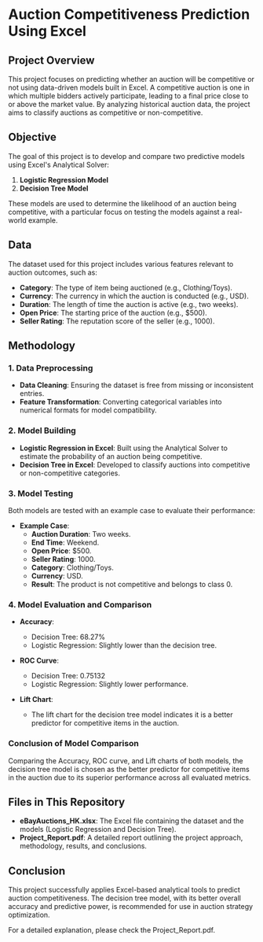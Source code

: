 # Auction Competitiveness Prediction Using Excel

## Project Overview

This project focuses on predicting whether an auction will be competitive or not using data-driven models built in Excel. A competitive auction is one in which multiple bidders actively participate, leading to a final price close to or above the market value. By analyzing historical auction data, the project aims to classify auctions as competitive or non-competitive.

## Objective

The goal of this project is to develop and compare two predictive models using Excel's Analytical Solver:
1. **Logistic Regression Model**
2. **Decision Tree Model**

These models are used to determine the likelihood of an auction being competitive, with a particular focus on testing the models against a real-world example.

## Data

The dataset used for this project includes various features relevant to auction outcomes, such as:
- **Category**: The type of item being auctioned (e.g., Clothing/Toys).
- **Currency**: The currency in which the auction is conducted (e.g., USD).
- **Duration**: The length of time the auction is active (e.g., two weeks).
- **Open Price**: The starting price of the auction (e.g., $500).
- **Seller Rating**: The reputation score of the seller (e.g., 1000).

## Methodology

### 1. Data Preprocessing
- **Data Cleaning**: Ensuring the dataset is free from missing or inconsistent entries.
- **Feature Transformation**: Converting categorical variables into numerical formats for model compatibility.

### 2. Model Building
- **Logistic Regression in Excel**: Built using the Analytical Solver to estimate the probability of an auction being competitive.
- **Decision Tree in Excel**: Developed to classify auctions into competitive or non-competitive categories.

### 3. Model Testing
Both models are tested with an example case to evaluate their performance:
- **Example Case**: 
  - **Auction Duration**: Two weeks.
  - **End Time**: Weekend.
  - **Open Price**: $500.
  - **Seller Rating**: 1000.
  - **Category**: Clothing/Toys.
  - **Currency**: USD.
  - **Result**: The product is not competitive and belongs to class 0.

### 4. Model Evaluation and Comparison

- **Accuracy**: 
  - Decision Tree: 68.27%
  - Logistic Regression: Slightly lower than the decision tree.
  
- **ROC Curve**: 
  - Decision Tree: 0.75132
  - Logistic Regression: Slightly lower performance.

- **Lift Chart**: 
  - The lift chart for the decision tree model indicates it is a better predictor for competitive items in the auction.

### Conclusion of Model Comparison
Comparing the Accuracy, ROC curve, and Lift charts of both models, the decision tree model is chosen as the better predictor for competitive items in the auction due to its superior performance across all evaluated metrics.

## Files in This Repository

- **eBayAuctions_HK.xlsx**: The Excel file containing the dataset and the models (Logistic Regression and Decision Tree).
- **Project_Report.pdf**: A detailed report outlining the project approach, methodology, results, and conclusions.

## Conclusion

This project successfully applies Excel-based analytical tools to predict auction competitiveness. The decision tree model, with its better overall accuracy and predictive power, is recommended for use in auction strategy optimization.

For a detailed explanation, please check the Project_Report.pdf.
